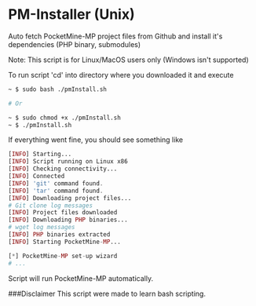 # PM-Installer (Unix)
Auto fetch PocketMine-MP project files from Github and install it's dependencies (PHP binary, submodules)

Note: This script is for Linux/MacOS users only (Windows isn't supported)

To run script 'cd' into directory where you downloaded it and execute

```sh
~ $ sudo bash ./pmInstall.sh

# Or

~ $ sudo chmod +x ./pmInstall.sh
~ $ ./pmInstall.sh
```

If everything went fine, you should see something like
```php
[INFO] Starting...
[INFO] Script running on Linux x86
[INFO] Checking connectivity...
[INFO] Connected
[INFO] 'git' command found.
[INFO] 'tar' command found.
[INFO] Downloading project files...
# Git clone log messages
[INFO] Project files downloaded
[INFO] Downloading PHP binaries...
# wget log messages
[INFO] PHP binaries extracted
[INFO] Starting PocketMine-MP...

[*] PocketMine-MP set-up wizard
# ...

```
Script will run PocketMine-MP automatically.

###Disclaimer
This script were made to learn bash scripting.
